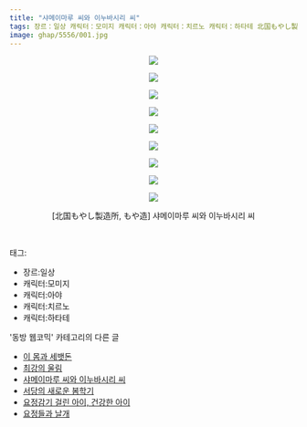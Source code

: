 ```yaml
---
title: "샤메이마루 씨와 이누바시리 씨"
tags: 장르：일상 캐릭터：모미지 캐릭터：아야 캐릭터：치르노 캐릭터：하타테 北国もやし製造所 もや造 동방_웹코믹
image: ghap/5556/001.jpg
---
```

<div class="article">
<p style="text-align: center; clear: none; float: none;"><img src="{{ site.nasurl }}/ghap/5556/001.jpg"/></p>
<p style="text-align: center; clear: none; float: none;"><img src="{{ site.nasurl }}/ghap/5556/002.jpg"/></p>
<p style="text-align: center; clear: none; float: none;"><img src="{{ site.nasurl }}/ghap/5556/003.jpg"/></p>
<p style="text-align: center; clear: none; float: none;"><img src="{{ site.nasurl }}/ghap/5556/004.jpg"/></p>
<p style="text-align: center; clear: none; float: none;"><img src="{{ site.nasurl }}/ghap/5556/005.jpg"/></p>
<p style="text-align: center; clear: none; float: none;"><img src="{{ site.nasurl }}/ghap/5556/006.jpg"/></p>
<p style="text-align: center; clear: none; float: none;"><img src="{{ site.nasurl }}/ghap/5556/007.jpg"/></p>
<p style="text-align: center; clear: none; float: none;"><img src="{{ site.nasurl }}/ghap/5556/008.jpg"/></p>
<p style="text-align: center; clear: none; float: none;"><img src="{{ site.nasurl }}/ghap/5556/009.jpg"/></p>
<p style="text-align: center; clear: none; float: none;">[北国もやし製造所, もや造] 샤메이마루 씨와 이누바시리 씨</p>
<p><br/></p>
</div><div class="tagTrail">
<p>태그: </p>
<ul>
<li>장르:일상</li>
<li>캐릭터:모미지</li>
<li>캐릭터:아야</li>
<li>캐릭터:치르노</li>
<li>캐릭터:하타테</li>
</ul>
</div><div class="another">
<p>'동방 웹코믹' 카테고리의 다른 글</p>
<ul>
<li><a href="/2019-01-10-ghap_5558">이 몸과 세뱃돈</a></li>
<li><a href="/2019-01-10-ghap_5557">최강의 울림</a></li>
<li><a href="/2019-01-10-ghap_5556">샤메이마루 씨와 이누바시리 씨</a></li>
<li><a href="/2019-01-10-ghap_5555">서당의 새로운 봄학기</a></li>
<li><a href="/2019-01-10-ghap_5554">요정감기 걸린 아이, 건강한 아이</a></li>
<li><a href="/2019-01-10-ghap_5553">요정들과 날개</a></li>
</ul>
</div>